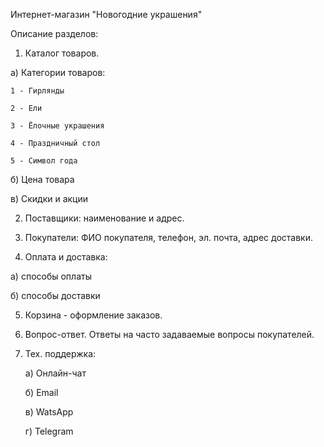 Интернет-магазин "Новогодние украшения"

Описание разделов:
1. Каталог товаров.

  а) Категории товаров:
  
    1 - Гирлянды
    
    2 - Ели
    
    3 - Ёлочные украшения
    
    4 - Праздничный стол
    
    5 - Символ года
    
  б) Цена товара
  
  в) Скидки и акции
  
2. Поставщики: наименование и адрес.

3. Покупатели: ФИО покупателя, телефон, эл. почта, адрес доставки.

4. Оплата и доставка:

  а) способы оплаты
  
  б) способы доставки
  
5. Корзина - оформление заказов.

6. Вопрос-ответ.
   Ответы на часто задаваемые вопросы покупателей.
   
7. Тех. поддержка:

   а) Онлайн-чат
   
   б) Email
   
   в) WatsApp
   
   г) Telegram
